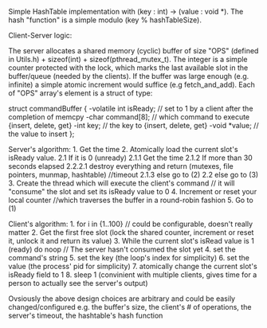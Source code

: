 Simple HashTable implementation with (key : int) -> (value : void *).
The hash "function" is a simple modulo (key % hashTableSize).

Client-Server logic:

The server allocates a shared memory (cyclic) buffer of size "OPS" (defined in Utils.h) + sizeof(int) + sizeof(pthread_mutex_t).
The integer is a simple counter protected with the lock, which marks the last available slot in the buffer/queue (needed by the clients).
If the buffer was large enough (e.g. infinite) a simple atomic increment would suffice (e.g fetch_and_add).
Each of "OPS" array's element is a struct of type:

struct commandBuffer {
	-volatile int isReady; // set to 1 by a client after the completion of memcpy 
	-char command[8];      // which command to execute {insert, delete, get}
	-int key;              // the key to {insert, delete, get}
	-void *value;          // the value to insert
};
 
Server's algorithm:
	1. Get the time
	2. Atomically load the current slot's isReady value.
		2.1 If it is 0 (unready)
			2.1.1 Get the time
			2.1.2 If more than 30 seconds elapsed
				2.2.2.1 destroy everything and return (mutexes, file pointers, munmap, hashtable) //timeout
			2.1.3 else go to (2)
		2.2 else go to (3)
	3. Create the thread which will execute the client's command // it will "consume" the slot and set its isReady value to 0
	4. Increment or reset your local counter //which traverses the buffer in a round-robin fashion
	5. Go to (1)

Client's algorithm:
	1. for i in {1..100} // could be configurable, doesn't really matter
		2. Get the first free slot (lock the shared counter, increment or reset it, unlock it and return its value)
		3. While the current slot's isRead value is 1 (ready) do noop // The server hasn't consumed the slot yet
		4. set the command's string 
		5. set the key (the loop's index for simplicity)
		6. set the value (the process' pid for simplicity)
		7. atomically change the current slot's isReady field to 1
		8. sleep 1 (convinient with multiple clients, gives time for a person to actually see the server's output)

Ovsiously the above design choices are arbitrary and could be easily changed/configured 
e.g. the buffer's size, the client's # of operations, the server's timeout, the hashtable's hash function
